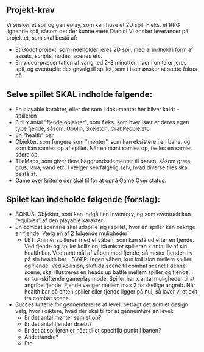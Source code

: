 ## Projekt-krav
Vi ønsker et spil og gameplay, som kan huse et 2D spil. F.eks. et RPG lignende spil, såsom det der kunne være Diablo!
Vi ønsker leverancer på projektet, som skal bestå af:
- Et Godot projekt, som indeholder jeres 2D spil, med al indhold i form af assets, scripts, nodes, scenes etc.
- En video-præsentation af varighed 2-3 minutter, hvor i omtaler jeres spil, og eventuelle designvalg til spillet, som i især ønsker at sætte fokus på.

## Selve spillet SKAL indholde følgende:
- En playable karakter, eller det som i dokumentet her bliver kaldt – spilleren
- 3 til x antal "fjende objekter", som f.eks. som hver især er deres egen type fjende, såsom: Goblin, Skeleton, CrabPeople etc.
- En "health" bar
- Objekter, som fungere som "mønter", som kan eksistere i en bane, og som kan samles op af spiller. Når en mønt samles op, tælles en samlet score op.
- TileMaps, som giver flere baggrundselementer til banen, såsom græs, grus, lava, vand etc. I vælger selvfølgelig selv, hvad diverse tiles skal bestå af.
- Game over kriterie der skal til for at opnå Game Over status.

## Spilet kan indeholde følgende (forslag):
- BONUS: Objekter, som kan indgå i en Inventory, og som eventuelt kan ”equip’es” af den playable karakter.
- En combat scenarie skal udspille sig i spillet, hvor en spiller kan bekrige en fjende. Vælg en af 2 følgende muligheder:
    - LET: Animér spilleren med et våben, som kan slå ud efter en fjende. Ved fjende og spiller kollision, så mister spilleren x antal liv af sin health bar. Ved ramt mål af våben mod fjende, så mister fjenden liv på sin health bar.
    -SVÆR: Ingen våben, kun kollision mellem spiller og fjende. Ved kollision, skift da scene til combat scene! I denne scene, skal illustreres en heads up battle mellem spiller og fjende, i en tur-skiftende gameplay mode. Spiller har x antal muligheder til at angribe fjende. Fjende vælger mellem max 2 forskellige angreb. Når health bar på enten spiller eller fjende ligger på nul, så laver vi et exit fra combat scene.
- Succes kriterie for gennemførelse af level, betragt det som et design valg, hvor i diktere, hvad der skal til for at gennemføre en level:
    - Er det antal mønter samlet op?
    - Er det antal fjender dræbt?
    - Er det at spilleren er nået til et specifikt punkt i banen?
    - Andet/andre?
    - Etc.